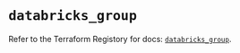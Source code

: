 # `databricks_group`

Refer to the Terraform Registory for docs: [`databricks_group`](https://registry.terraform.io/providers/databricks/databricks/1.31.0/docs/resources/group).
